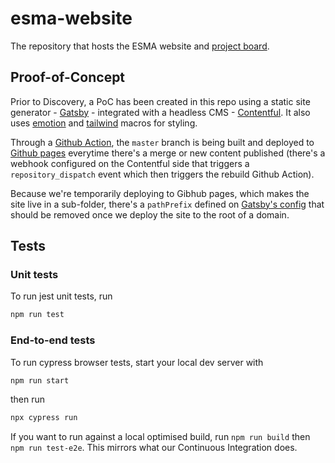 # esma-website

The repository that hosts the ESMA website and [project board](https://github.com/redbadger/esma-website/projects).

## Proof-of-Concept

Prior to Discovery, a PoC has been created in this repo using a static site generator - [Gatsby](https://www.gatsbyjs.org/) - integrated with a headless CMS - [Contentful](https://www.contentful.com/). It also uses [emotion](https://emotion.sh/) and [tailwind](https://tailwindcss.com/) macros for styling.

Through a [Github Action](./.github/workflows/deploy-master.yml), the `master` branch is being built and deployed to [Github pages](https://redbadger.github.io/esma-website/) everytime there's a merge or new content published (there's a webhook configured on the Contentful side that triggers a `repository_dispatch` event which then triggers the rebuild Github Action).

Because we're temporarily deploying to Gibhub pages, which makes the site live in a sub-folder, there's a `pathPrefix` defined on [Gatsby's config](./gastby-config.js) that should be removed once we deploy the site to the root of a domain.

## Tests

### Unit tests

To run jest unit tests, run

```sh
npm run test
```

### End-to-end tests

To run cypress browser tests, start your local dev server with

```sh
npm run start
```

then run

```sh
npx cypress run
```

If you want to run against a local optimised build, run `npm run build` then `npm run test-e2e`.
This mirrors what our Continuous Integration does.
